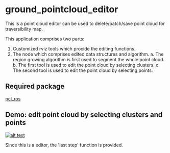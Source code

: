 # ground_pointcloud_editor
This is a point cloud editor can be used to delete/patch/save point cloud for traversibility map.

This application comprises two parts:
1. Customized rviz tools which procide the editing functions.
2. The node which comprises edited data structures and algorithm.
  a. The region growing algorithm is first used to segment the whole point cloud.
  b. The first tool is used to edit the point cloud by selecting clusters.
  c. The second tool is used to edit the point cloud by selecting points.

## Required package
[pcl_ros](http://wiki.ros.org/pcl_ros)

## Demo: edit point cloud by selecting clusters and points
[![alt text](https://github.com/tsengapola/my_image_repo/blob/main/ground_editor/demo_main.gif)](https://www.youtube.com/watch?v=5-HCcPmUQBg "Ground point cloud editor")



Since this is a editor, the 'last step' function is provided.